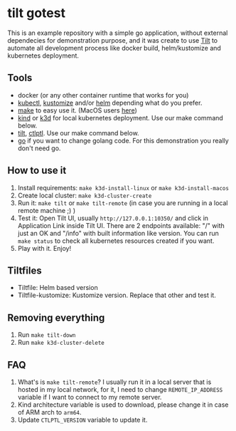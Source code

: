 # tilt gotest 

This is an example repository with a simple go application, without external dependecies for demonstration purpose, and it was create to use [Tilt](https://docs.tilt.dev/index.html) to automate all development process like docker build, helm/kustomize and kubernetes deployment.

## Tools

- docker (or any other container runtime that works for you)
- [kubectl](https://kubernetes.io/docs/tasks/tools/#kubectl), [kustomize](https://kustomize.io/) and/or [helm](https://helm.sh/) depending what do you prefer.
- [make](https://www.gnu.org/software/make/) to easy use it. (MacOS users [here](https://formulae.brew.sh/formula/make))
- [kind](https://kind.sigs.k8s.io/) or [k3d](https://k3d.io/) for local kubernetes deployment. Use our make command below.
- [tilt](https://github.com/tilt-dev/tilt), [ctlptl](https://github.com/tilt-dev/ctlptl). Use our make command below.
- [go](https://go.dev/) if you want to change golang code. For this demonstration you really don't need go.


## How to use it

1. Install requirements: `make k3d-install-linux` or `make k3d-install-macos`
2. Create local cluster: `make k3d-cluster-create`
3. Run it: `make tilt` or `make tilt-remote` (in case you are running in a local remote machine ;) )
4. Test it: Open Tilt UI, usually `http://127.0.0.1:10350/` and click in Application Link inside Tilt UI. There are 2 endpoints available: "/" with just an OK and "/info" with built information like version. You can run `make status` to check all kubernetes resources created if you want.
5. Play with it. Enjoy! 

## Tiltfiles

- Tiltfile: Helm based version
- Tiltfile-kustomize: Kustomize version. Replace that other and test it.

## Removing everything

1. Run `make tilt-down`
2. Run `make k3d-cluster-delete`

## FAQ

1. What's is `make tilt-remote`? I usually run it in a local server that is hosted in my local network, for it, I need to change `REMOTE_IP_ADDRESS` variable if I want to connect to my remote server. 
2. Kind architecture variable is used to download, please change it in case of ARM arch to `arm64`.
3. Update `CTLPTL_VERSION` variable to update it. 